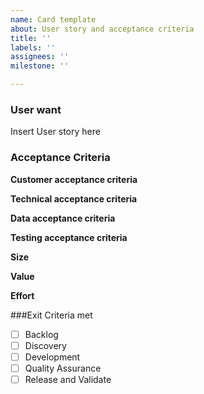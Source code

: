 ```yaml
---
name: Card template 
about: User story and acceptance criteria 
title: ''
labels: ''
assignees: ''
milestone: ''

---
```


### User want
Insert User story here 

### Acceptance Criteria

**Customer acceptance criteria** 

**Technical acceptance criteria**

**Data acceptance criteria**

**Testing acceptance criteria** 

**Size**

**Value**

**Effort**

###Exit Criteria met 
- [ ] Backlog
- [ ] Discovery
- [ ] Development 
- [ ] Quality Assurance 
- [ ] Release and Validate
